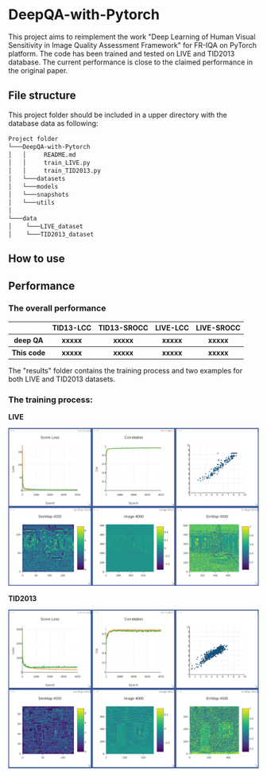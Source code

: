 # DeepQA-with-Pytorch

This project aims to reimplement the work "Deep Learning of Human Visual Sensitivity in Image Quality Assessment Framework" for FR-IQA on PyTorch platform. The code has been trained and tested on LIVE and TID2013 database. The current performance is close to the claimed performance in the original paper. 

## File structure

This project folder should be included in a upper directory with the database data as following:

```
Project folder
└───DeepQA-with-Pytorch
│   │     README.md
│   │     train_LIVE.py
│   │     train_TID2013.py
│   └───datasets
│   └───models
│   └───snapshots
│   └───utils
│
└───data
│    └───LIVE_dataset
│    └───TID2013_dataset
```

## How to use


## Performance

### The overall performance
<table>
        <tr>
            <th> </th>
            <th>TID13-LCC</th>
            <th>TID13-SROCC</th>
            <th>LIVE-LCC</th>
            <th>LIVE-SROCC</th>
        </tr>
        <tr>
            <th>deep QA</th>
            <th>xxxxx</th>
            <th>xxxxx</th>
            <th>xxxxx</th>
            <th>xxxxx</th>
        </tr>
        <tr>
            <th>This code</th>
            <th>xxxxx</th>
            <th>xxxxx</th>
            <th>xxxxx</th>
            <th>xxxxx</th>
        </tr>
    </table>

The "results" folder contains the training process and two examples for both LIVE and TID2013 datasets.

### The training process:

**LIVE** 
<div align=center><img width="600" src="https://github.com/LeonLIU08/DeepQA-with-Pytorch/blob/master/results/LIVEtrainhist.png?raw=true"/></div>

**TID2013**
<div align=center><img width="600" src="https://github.com/LeonLIU08/DeepQA-with-Pytorch/blob/master/results/TID2013trainhist.png?raw=true"/></div>

